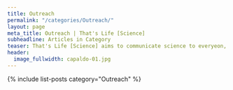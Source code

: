 ```yaml
---
title: Outreach
permalink: "/categories/Outreach/"
layout: page
meta_title: Outreach | That's Life [Science]
subheadline: Articles in Category
teaser: That's Life [Science] aims to communicate science to everyeon, young and old, near and far! Check out blog posts about our outreach efforts below.
header:
  image_fullwidth: capaldo-01.jpg
---
```


{% include list-posts category="Outreach" %}
